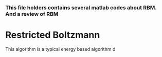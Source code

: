 ### This file holders contains several matlab codes about RBM. And a review of RBM

# Restricted Boltzmann

This algorithm is a typical energy based algorithm  d

